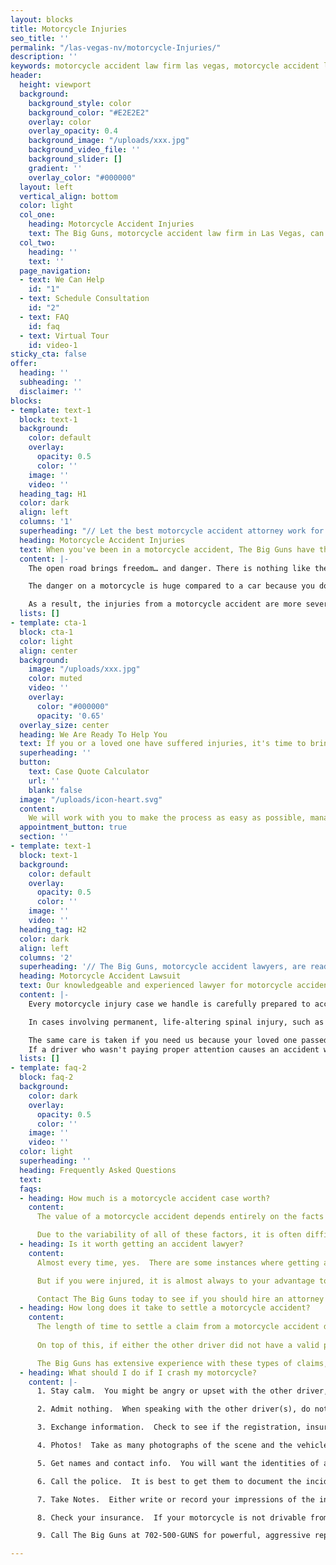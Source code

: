 ```yaml
---
layout: blocks
title: Motorcycle Injuries 
seo_title: ''
permalink: "/las-vegas-nv/motorcycle-Injuries/"
description: ''
keywords: motorcycle accident law firm las vegas, motorcycle accident law firm, best motorcycle accident attorney, motorcycle crash attorney, motorcycle accident law firms, motorcycle crash lawyer, lawyer for motorcycle accident
header:
  height: viewport
  background:
    background_style: color
    background_color: "#E2E2E2"
    overlay: color
    overlay_opacity: 0.4
    background_image: "/uploads/xxx.jpg"
    background_video_file: ''
    background_slider: []
    gradient: ''
    overlay_color: "#000000"
  layout: left
  vertical_align: bottom
  color: light
  col_one:
    heading: Motorcycle Accident Injuries
    text: The Big Guns, motorcycle accident law firm in Las Vegas, can help recover the compensation you deserve
  col_two:
    heading: ''
    text: ''
  page_navigation:
  - text: We Can Help
    id: "1"
  - text: Schedule Consultation
    id: "2"
  - text: FAQ
    id: faq
  - text: Virtual Tour
    id: video-1
sticky_cta: false
offer:
  heading: ''
  subheading: ''
  disclaimer: ''
blocks:
- template: text-1
  block: text-1
  background:
    color: default
    overlay:
      opacity: 0.5
      color: ''
    image: ''
    video: ''
  heading_tag: H1
  color: dark
  align: left
  columns: '1'
  superheading: "// Let the best motorcycle accident attorney work for you in Las Vegas, NV"
  heading: Motorcycle Accident Injuries
  text: When you've been in a motorcycle accident, The Big Guns have the experience to get you the compensation you are entitled to
  content: |-
    The open road brings freedom… and danger. There is nothing like the feel of riding a motorcycle, no matter whether you're on a Cruiser, Sport Bike, Hog, Touring Bike, or one of those cool, custom rigs you see so often around Las Vegas. The roar of the bike underneath you, the wind whipping past, and the closeness of the road as you lean through a corner is unbeatable. Motorcycles also make excellent transportation around town – they are inexpensive, easy to find parking, and helpful when the traffic starts to back up. But, whether you are commuting, heading up into the Spring Mountains, to the Valley of Fire, or out to the Zion National Park, you know that closeness brings danger from the negligent drivers around you and even, God forbid, as a result of a product defect in your bike.  

    The danger on a motorcycle is huge compared to a car because you don't have the same protective cage around you. You're smaller, faster, and let's face it – distracted drivers are an increasing problem on the road these days. Even world-class helmets and protective gear can only do so much when your life is forever changed by an accident. Imagine this: you're riding on the highway, steadily passing the slower cars in the right lane. Up ahead, you see a semi-truck plodding along and, as you are about to come alongside it, an impatient motorist suddenly swerves into your lane. If you're lucky, you can lay the bike down and avoid getting run over. But more often, you're not that lucky.

    As a result, the injuries from a motorcycle accident are more severe – even catastrophic – when compared to those from an automobile accident. Any rider who's been hit by a car knows they were lucky if they escaped with only bruises and road rash. Many suffer broken bones, dislocated joints, and/or spinal and head injuries. These injuries can lead to months or years of pain that require extensive rehab, injections, or surgery. Even after all this, the pain often never seems to go away entirely. Some injuries can result in paralysis and even death, leaving your loved ones without the companionship and support they need from you. You need a motorcycle accident law firm that is ready to fight for you. Call (555) 555-5555 for your no-obligation consultation, where we can review the viability and value of your case with you.
  lists: []
- template: cta-1
  block: cta-1
  color: light
  align: center
  background:
    image: "/uploads/xxx.jpg"
    color: muted
    video: ''
    overlay:
      color: "#000000"
      opacity: '0.65'
  overlay_size: center
  heading: We Are Ready To Help You
  text: If you or a loved one have suffered injuries, it's time to bring in a motorcycle crash attorney from The Big Guns
  superheading: ''
  button:
    text: Case Quote Calculator
    url: ''
    blank: false
  image: "/uploads/icon-heart.svg"
  content: 
    We will work with you to make the process as easy as possible, managing all aspects to maximize your recovery. You can rest assured that you will receive skilled, aggressive representation in your case. You also pay nothing until you receive a settlement or judgment. Schedule a free consultation with us today!
  appointment_button: true
  section: ''
- template: text-1
  block: text-1
  background:
    color: default
    overlay:
      opacity: 0.5
      color: ''
    image: ''
    video: ''
  heading_tag: H2
  color: dark
  align: left
  columns: '2'
  superheading: '// The Big Guns, motorcycle accident lawyers, are ready to work for you in Las Vegas, NV '
  heading: Motorcycle Accident Lawsuit
  text: Our knowledgeable and experienced lawyer for motorcycle accident is ready to help you get the compensation you deserve
  content: |-
    Every motorcycle injury case we handle is carefully prepared to account for the victim's immediate and future medical and financial needs. To maximize compensation for our clients, we consult with recognized medical experts selected for their ability to document, analyze, and persuasively describe their findings concerning the issues of liability and damages. Compensation includes recovery of your medical bills for necessary treatment as well as pain and suffering and lost wages. ""Pain and suffering"" is more than just physical pain and also includes impacts on your daily activities, such as sports, hobbies, physical activities, and social life. In certain circumstances, your spouse or other loved ones can also receive compensation because you cannot be there for them in the way they deserve.

    In cases involving permanent, life-altering spinal injury, such as paraplegia (lower-limb paralysis) or quadriplegia (full paralysis), we work with established healthcare data on costs associated with nursing care, medical equipment, and other needed medical care. These costs include required changes to your home or vehicle and the cost of wheelchairs. A physiatrist (physical rehabilitative expert) works with a life care planner to identify and address your physical, medical, and day-to-day needs and prepare individualized plans to help you achieve some level of future independence and a meaningful quality of life. Frequently, an economist is retained to analyze and quantify the loss of income, earning capacity, and loss of enjoyment of life. The economist also examines medical costs associated with the life care plan and prepares a report accounting for rising medical expenses, interest, and inflation. This process prepares one of our experienced trial attorneys to present all the damage issues to you and the jury in clear and understandable terms.

    The same care is taken if you need us because your loved one passed away from the negligence of another while riding their motorcycle. We will work with you to translate the unbearable pain you're feeling from this loss into words a jury can empathize with. Nothing can bring your loved one back, but you should not have to live the rest of your life without the financial support they should have been there to give you.
    If a driver who wasn't paying proper attention causes an accident with you or a loved one, put The Big Guns, motorcycle crash lawyer, in your arsenal and get the money you deserve.
  lists: []
- template: faq-2
  block: faq-2
  background:
    color: dark
    overlay:
      opacity: 0.5
      color: ''
    image: ''
    video: ''
  color: light
  superheading: ''
  heading: Frequently Asked Questions
  text: 
  faqs:
  - heading: How much is a motorcycle accident case worth?
    content: 
      The value of a motorcycle accident depends entirely on the facts of the accident, the cost of your treatment, and the long term effects it had on your life.  The first question is always one of liability, and that is determining the degree of fault of the parties involved in an accident.  Beyond this, the cost of your medical treatment factors in as special damages, as well as any other associated out of pocket expenses that you had to pay as a result of the accident.  In addition to this are the general damages for things that are harder to quantify, such as pain and suffering, emotional distress, and other bases for recovery against the at-fault motorist.  Depending on the facts of the case, there may also be a basis to pursue punitive damages  that multiply these figures for a new award that is significantly higher.  

      Due to the variability of all of these factors, it is often difficult to calculate a proper value for your case, either before filing suit and even after.  The attorneys at The Big Guns have been a go-to source for such calculations and evaluations by numerous insurance companies, and have defended at-fault drivers from such claims in the past.  Turning now to the otherside, The Big Guns brings its extensive experience in such cases to help those who have been injured in motorcycle accidents.  Contact us today to have your case evaluated.
  - heading: Is it worth getting an accident lawyer?
    content: 
      Almost every time, yes.  There are some instances where getting an accident lawyer will not really do much for you.  Typically this is where you have not been injured in the accident, there is no dispute about liability, and the other insurance company is going to take care of your property damage claim without any true hassle.  If this is the case, you probably would not benefit from hiring a lawyer.

      But if you were injured, it is almost always to your advantage to retain an attorney for your claim early on.  Accident victims who retain counsel generally obtain higher settlements from injury claims than those who do not by a wide margin, and they can help alleviate your stress and workload following an accident by providing responses to the other side’s insurance company’s requests for you.  

      Contact The Big Guns today to see if you should hire an attorney for your claim.  Consulting with us is free, and we’ll help you figure out what works best for you, even if that answer is not hiring an attorney.
  - heading: How long does it take to settle a motorcycle accident?
    content: 
      The length of time to settle a claim from a motorcycle accident depends on even more factors than determining its value.  Aside from the questions of liability and value as discussed above, the existence of a valid liability policy held by the at-faul driver will influence settlement.  If there is such a policy, the other insurance carrier may require varying degrees of proof of your injuries and treatment, the damage to your motorcycle, and it might seek additional information from you about how the accident took place.  Other factors will include the ratio of your claimed damages to the size of their policy limit, the identification of independent witness (and who they favor), and the amount of time that you spend treating for your injuries.  
    
      On top of this, if either the other driver did not have a valid policy or if it was not enough to cover all of your damages, and depending on what coverage you have available, you might need to present an uninsured/underinsured motorist claim.  This can entail providing the same information about treatment, but may have additional requirements that you will have to comply with, such as a request for a medical examination or an examination under oath.  

      The Big Guns has extensive experience with these types of claims, and we will do all that we can to present your claims in a manner that speeds the process along. 
  - heading: What should I do if I crash my motorcycle?
    content: |-
      1. Stay calm.  You might be angry or upset with the other driver, but do not lose your cool.  Now is not the time to prove your case, nor to express your anger with the other driver.  

      2. Admit nothing.  When speaking with the other driver(s), do not admit fault and do not make any statements about whether you are injured.  People are often filled with adrenaline after an accident, and pain from the encounter may only set in hours after the event.  Let the other side talk, and later take note of what they said.

      3. Exchange information.  Check to see if the registration, insurance, and names all match.  If not, ask for clarification as to relationships.  

      4. Photos!  Take as many photographs of the scene and the vehicles involved as you can.  Save them to a location off of your phone after the accident so that they will not be lost, such as with dropbox, onedrive, box, or icloud.  Be sure to get photos of the license plate, any debris on the ground from the accident, and pictures of all of the involved cars together in the same picture to show them relative to each other.  

      5. Get names and contact info.  You will want the identities of any witnesses at the scene, including contact information.  Also, be sure to note how many people were in each car.

      6. Call the police.  It is best to get them to document the incident where possible.  Sometimes they will not respond to motor vehicle accident calls.  If this happens, be sure to later turn in a report to the responsible police department with the information you need.  

      7. Take Notes.  Either write or record your impressions of the incident, including your observations regarding the other driver’s sobriety, their use of a phone, the facts as you recall them, and the like.  This will help you later in remembering the details of what happened.  A voice recorder or a note program on your smartphone, like Google Keep, Microsoft Onenote, Evernote, and others can help if you do not have a pad and pen handy.  

      8. Check your insurance.  If your motorcycle is not drivable from the scene, check your insurance policy to see if you have roadside assistance, including towing, available.  

      9. Call The Big Guns at 702-500-GUNS for powerful, aggressive representation for your motorcycle accident. 

---
```

